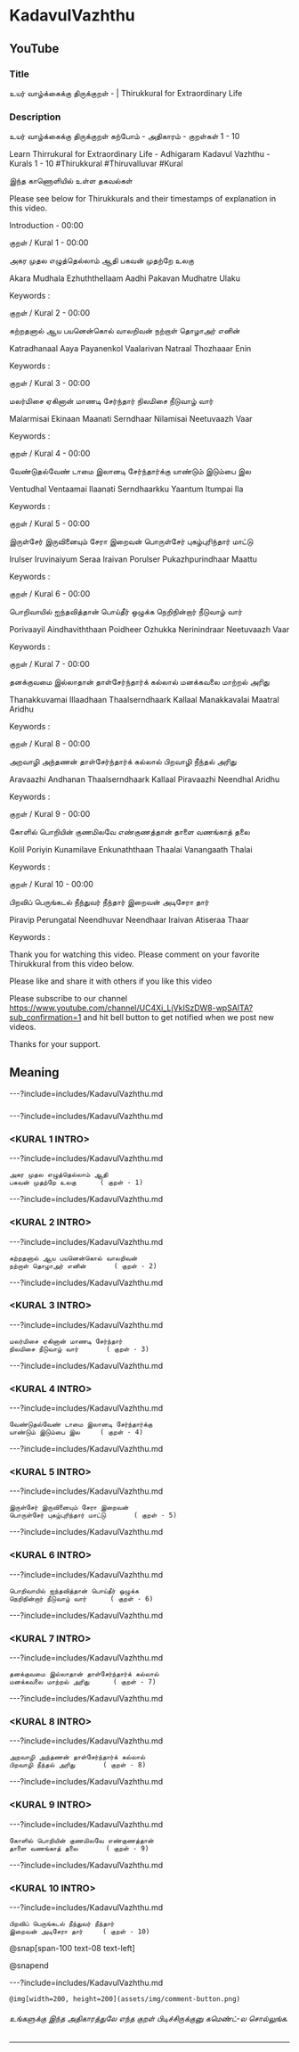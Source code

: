 # KadavulVazhthu 

## YouTube 


### Title 


உயர் வாழ்க்கைக்கு திருக்குறள் - <ADHIGARAM> | Thirukkural for Extraordinary Life  


### Description 


உயர் வாழ்க்கைக்கு திருக்குறள் கற்போம் - அதிகாரம் <ADHIGARAM> - குறள்கள் 1 - 10  


Learn Thirrukural for Extraordinary Life - Adhigaram Kadavul Vazhthu - Kurals 1 - 10 #Thirukkural #Thiruvalluvar #Kural  


இந்த காணொளியில் உள்ள தகவல்கள் 


<THUMBNAIL POINTS> 


Please see below for Thirukkurals  and their timestamps of explanation in this video. 


Introduction - 00:00 


குறள் / Kural 1 - 00:00 

அகர முதல எழுத்தெல்லாம் ஆதி
பகவன் முதற்றே உலகு		

Akara Mudhala  Ezhuththellaam  Aadhi
Pakavan  Mudhatre  Ulaku 		

Keywords : 

குறள் / Kural 2 - 00:00 

கற்றதனால் ஆய பயனென்கொல் வாலறிவன்
நற்றாள் தொழாஅர் எனின்		

Katradhanaal Aaya  Payanenkol  Vaalarivan
Natraal  Thozhaaar  Enin 		

Keywords : 

குறள் / Kural 3 - 00:00 

மலர்மிசை ஏகினான் மாணடி சேர்ந்தார்
நிலமிசை நீடுவாழ் வார்		

Malarmisai Ekinaan  Maanati  Serndhaar
Nilamisai  Neetuvaazh  Vaar 		

Keywords : 

குறள் / Kural 4 - 00:00 

வேண்டுதல்வேண் டாமை இலானடி சேர்ந்தார்க்கு
யாண்டும் இடும்பை இல		

Ventudhal Ventaamai  Ilaanati  Serndhaarkku
Yaantum  Itumpai  Ila 		

Keywords : 

குறள் / Kural 5 - 00:00 

இருள்சேர் இருவினையும் சேரா இறைவன்
பொருள்சேர் புகழ்புரிந்தார் மாட்டு		

Irulser Iruvinaiyum  Seraa  Iraivan
Porulser  Pukazhpurindhaar  Maattu 		

Keywords : 

குறள் / Kural 6 - 00:00 

பொறிவாயில் ஐந்தவித்தான் பொய்தீர் ஒழுக்க
நெறிநின்றார் நீடுவாழ் வார்		

Porivaayil Aindhaviththaan  Poidheer  Ozhukka
Nerinindraar  Neetuvaazh  Vaar 		

Keywords : 

குறள் / Kural 7 - 00:00 

தனக்குவமை இல்லாதான் தாள்சேர்ந்தார்க் கல்லால்
மனக்கவலை மாற்றல் அரிது		

Thanakkuvamai Illaadhaan  Thaalserndhaark  Kallaal
Manakkavalai  Maatral  Aridhu 		

Keywords : 

குறள் / Kural 8 - 00:00 

அறவாழி அந்தணன் தாள்சேர்ந்தார்க் கல்லால்
பிறவாழி நீந்தல் அரிது		

Aravaazhi Andhanan  Thaalserndhaark  Kallaal
Piravaazhi  Neendhal  Aridhu 		

Keywords : 

குறள் / Kural 9 - 00:00 

கோளில் பொறியின் குணமிலவே எண்குணத்தான்
தாளை வணங்காத் தலை		

Kolil Poriyin  Kunamilave  Enkunaththaan
Thaalai  Vanangaath  Thalai 		

Keywords : 

குறள் / Kural 10 - 00:00 

பிறவிப் பெருங்கடல் நீந்துவர் நீந்தார்
இறைவன் அடிசேரா தார்		

Piravip Perungatal  Neendhuvar  Neendhaar
Iraivan  Atiseraa  Thaar 		

Keywords : 



Thank you for watching this video. Please comment on your favorite Thirukkural from this video below. 


Please like and share it with others if you like this video 


Please subscribe to our channel https://www.youtube.com/channel/UC4Xi_LjVkISzDW8-wpSAITA?sub_confirmation=1 and hit bell button to get notified when we post new videos. 


Thanks for your support. 


## Meaning 

---?include=includes/KadavulVazhthu.md 

### <ADHIGHARAM INTRO> 

---?include=includes/KadavulVazhthu.md 

### <KURAL 1 INTRO> 

---?include=includes/KadavulVazhthu.md 

```
அகர முதல எழுத்தெல்லாம் ஆதி
பகவன் முதற்றே உலகு		( குறள் - 1)
```
---?include=includes/KadavulVazhthu.md 

### <KURAL 2 INTRO> 

---?include=includes/KadavulVazhthu.md 

```
கற்றதனால் ஆய பயனென்கொல் வாலறிவன்
நற்றாள் தொழாஅர் எனின்		( குறள் - 2)
```
---?include=includes/KadavulVazhthu.md 

### <KURAL 3 INTRO> 

---?include=includes/KadavulVazhthu.md 

```
மலர்மிசை ஏகினான் மாணடி சேர்ந்தார்
நிலமிசை நீடுவாழ் வார்		( குறள் - 3)
```
---?include=includes/KadavulVazhthu.md 

### <KURAL 4 INTRO> 

---?include=includes/KadavulVazhthu.md 

```
வேண்டுதல்வேண் டாமை இலானடி சேர்ந்தார்க்கு
யாண்டும் இடும்பை இல		( குறள் - 4)
```
---?include=includes/KadavulVazhthu.md 

### <KURAL 5 INTRO> 

---?include=includes/KadavulVazhthu.md 

```
இருள்சேர் இருவினையும் சேரா இறைவன்
பொருள்சேர் புகழ்புரிந்தார் மாட்டு		( குறள் - 5)
```
---?include=includes/KadavulVazhthu.md 

### <KURAL 6 INTRO> 

---?include=includes/KadavulVazhthu.md 

```
பொறிவாயில் ஐந்தவித்தான் பொய்தீர் ஒழுக்க
நெறிநின்றார் நீடுவாழ் வார்		( குறள் - 6)
```
---?include=includes/KadavulVazhthu.md 

### <KURAL 7 INTRO> 

---?include=includes/KadavulVazhthu.md 

```
தனக்குவமை இல்லாதான் தாள்சேர்ந்தார்க் கல்லால்
மனக்கவலை மாற்றல் அரிது		( குறள் - 7)
```
---?include=includes/KadavulVazhthu.md 

### <KURAL 8 INTRO> 

---?include=includes/KadavulVazhthu.md 

```
அறவாழி அந்தணன் தாள்சேர்ந்தார்க் கல்லால்
பிறவாழி நீந்தல் அரிது		( குறள் - 8)
```
---?include=includes/KadavulVazhthu.md 

### <KURAL 9 INTRO> 

---?include=includes/KadavulVazhthu.md 

```
கோளில் பொறியின் குணமிலவே எண்குணத்தான்
தாளை வணங்காத் தலை		( குறள் - 9)
```
---?include=includes/KadavulVazhthu.md 

### <KURAL 10 INTRO> 

---?include=includes/KadavulVazhthu.md 

```
பிறவிப் பெருங்கடல் நீந்துவர் நீந்தார்
இறைவன் அடிசேரா தார்		( குறள் - 10)
```
@snap[span-100 text-08 text-left]
<div class="conclusion" >
<CONCLUSION>

</div>

@snapend


---?include=includes/KadavulVazhthu.md 


`@img[width=200, height=200](assets/img/comment-button.png)` 


###### உங்களுக்கு இந்த அதிகாரத்துலே எந்த குறள் பிடிச்சிருக்குனு கமெண்ட்-ல சொல்லுங்க. 


--- 


